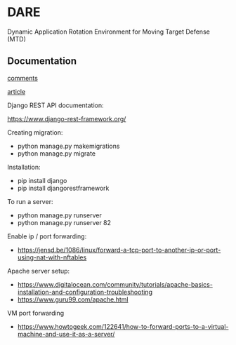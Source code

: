 # DARE
Dynamic Application Rotation Environment for Moving Target Defense (MTD)

## Documentation
[comments](https://demo.hedgedoc.org/WgeztfZzSk27-Uic5WKIQQ?both)

[article](https://www.overleaf.com/project/6290ef1fb8b577a786ca5821)

Django REST API documentation:

https://www.django-rest-framework.org/


Creating migration:
* python manage.py makemigrations
* python manage.py migrate


Installation:
* pip install django
* pip install djangorestframework


To run a server:
* python manage.py runserver
* python manage.py runserver 82

Enable ip / port forwarding:
* https://jensd.be/1086/linux/forward-a-tcp-port-to-another-ip-or-port-using-nat-with-nftables

Apache server setup:
* https://www.digitalocean.com/community/tutorials/apache-basics-installation-and-configuration-troubleshooting
* https://www.guru99.com/apache.html

VM port forwarding
* https://www.howtogeek.com/122641/how-to-forward-ports-to-a-virtual-machine-and-use-it-as-a-server/